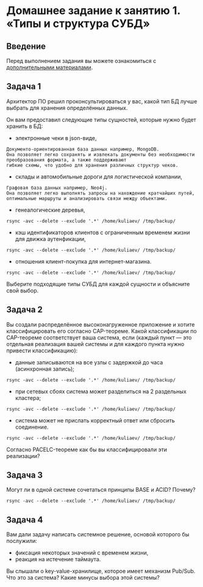 # Домашнее задание к занятию 1. «Типы и структура СУБД»

## Введение

Перед выполнением задания вы можете ознакомиться с 
[дополнительными материалами](https://github.com/netology-code/virt-homeworks/tree/virt-11/additional).

## Задача 1

Архитектор ПО решил проконсультироваться у вас, какой тип БД 
лучше выбрать для хранения определённых данных.

Он вам предоставил следующие типы сущностей, которые нужно будет хранить в БД:

- электронные чеки в json-виде,
```
Документо-ориентированная база данных например, MongoDB.
Она позволяет легко сохранять и извлекать документы без необходимости преобразования формата, а также поддерживают 
гибкие схемы, что удобно для хранения различных структур чеков.
```
- склады и автомобильные дороги для логистической компании,
```
Графовая база данных например, Neo4j.
Она позволяет легко выполнять запросы на нахождение кратчайших путей, оптимальные маршруты и анализировать связи между объектами.
```
- генеалогические деревья,
```
rsync -avc --delete --exclude '.*' /home/kuliaev/ /tmp/backup/
```
- кэш идентификаторов клиентов с ограниченным временем жизни для движка аутенфикации,
```
rsync -avc --delete --exclude '.*' /home/kuliaev/ /tmp/backup/
```
- отношения клиент-покупка для интернет-магазина.
```
rsync -avc --delete --exclude '.*' /home/kuliaev/ /tmp/backup/
```

Выберите подходящие типы СУБД для каждой сущности и объясните свой выбор.

## Задача 2

Вы создали распределённое высоконагруженное приложение и хотите классифицировать его согласно 
CAP-теореме. Какой классификации по CAP-теореме соответствует ваша система, если 
(каждый пункт — это отдельная реализация вашей системы и для каждого пункта нужно привести классификацию):

- данные записываются на все узлы с задержкой до часа (асинхронная запись);
```
rsync -avc --delete --exclude '.*' /home/kuliaev/ /tmp/backup/
```
- при сетевых сбоях система может разделиться на 2 раздельных кластера;
```
rsync -avc --delete --exclude '.*' /home/kuliaev/ /tmp/backup/
```
- система может не прислать корректный ответ или сбросить соединение.
```
rsync -avc --delete --exclude '.*' /home/kuliaev/ /tmp/backup/
```

Согласно PACELC-теореме как бы вы классифицировали эти реализации?

## Задача 3

Могут ли в одной системе сочетаться принципы BASE и ACID? Почему?
```
rsync -avc --delete --exclude '.*' /home/kuliaev/ /tmp/backup/
```
## Задача 4

Вам дали задачу написать системное решение, основой которого бы послужили:

- фиксация некоторых значений с временем жизни,
- реакция на истечение таймаута.

Вы слышали о key-value-хранилище, которое имеет механизм Pub/Sub. 
Что это за система? Какие минусы выбора этой системы?



